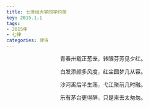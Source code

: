 ```yaml
---
title: 七律给大学同学约聚
key: 2015.1.1
tags: 
- 2015年 
- 七律
categories: 律诗
---
```


<p align="center">青春卅载正葱茏，转眼芬芳见夕红。
</p>
<p align="center">白发添颜多风度，红尘圆梦几从容。
</p>
<p align="center">沙河离后半生荡，弋江聚前几时融。
</p>
<p align="center">乐有茅台更得醉，只是来去太匆匆。
</p>
